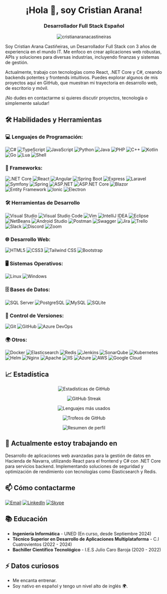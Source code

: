 # <h1 align="center">¡Hola 👋, soy Cristian Arana!</h1>
<h3 align="center">Desarrollador Full Stack Español</h3>

<p align="center">
  <img src="https://komarev.com/ghpvc/?username=cristiancastt&label=Visitas%20al%20perfil&color=0e75b6&style=flat" alt="cristianaranacastineiras" />
</p>

Soy Cristian Arana Castiñeiras, un Desarrollador Full Stack con 3 años de experiencia en el mundo IT. Me enfoco en crear aplicaciones web robustas, APIs y soluciones para diversas industrias, incluyendo finanzas y sistemas de gestión.

Actualmente, trabajo con tecnologías como React, .NET Core y C#, creando backends potentes y frontends intuitivos. Puedes explorar algunos de mis proyectos aquí en GitHub, que muestran mi trayectoria en desarrollo web, de escritorio y móvil.

¡No dudes en contactarme si quieres discutir proyectos, tecnología o simplemente saludar!

## 🛠️ Habilidades y Herramientas

### 💻 Lenguajes de Programación:
![C#](https://img.shields.io/badge/-C%23-239120?style=flat-square&logo=c-sharp&logoColor=white)
![TypeScript](https://img.shields.io/badge/-TypeScript-3178C6?style=flat-square&logo=typescript&logoColor=white)
![JavaScript](https://img.shields.io/badge/-JavaScript-F7DF1E?style=flat-square&logo=javascript&logoColor=black)
![Python](https://img.shields.io/badge/-Python-3776AB?style=flat-square&logo=python&logoColor=white)
![Java](https://img.shields.io/badge/-Java-007396?style=flat-square&logo=java&logoColor=white)
![PHP](https://img.shields.io/badge/-PHP-777BB4?style=flat-square&logo=php&logoColor=white)
![C++](https://img.shields.io/badge/-C++-00599C?style=flat-square&logo=c%2B%2B&logoColor=white)
![Kotlin](https://img.shields.io/badge/-Kotlin-0095D5?style=flat-square&logo=kotlin&logoColor=white)
![Go](https://img.shields.io/badge/-Go-00ADD8?style=flat-square&logo=go&logoColor=white)
![Lua](https://img.shields.io/badge/-Lua-2C2D72?style=flat-square&logo=lua&logoColor=white)
![Shell](https://img.shields.io/badge/-Shell-5391FE?style=flat-square&logo=gnu-bash&logoColor=white)



### 🚀 Frameworks:
![.NET Core](https://img.shields.io/badge/-.NET%20Core-512BD4?style=flat-square&logo=.net&logoColor=white)
![React](https://img.shields.io/badge/-React-61DAFB?style=flat-square&logo=react&logoColor=black)
![Angular](https://img.shields.io/badge/-Angular-DD0031?style=flat-square&logo=angular&logoColor=white)
![Spring Boot](https://img.shields.io/badge/-Spring%20Boot-6DB33F?style=flat-square&logo=spring-boot&logoColor=white)
![Express](https://img.shields.io/badge/-Express-000000?style=flat-square&logo=express&logoColor=white)
![Laravel](https://img.shields.io/badge/-Laravel-FF2D20?style=flat-square&logo=laravel&logoColor=white)
![Symfony](https://img.shields.io/badge/-Symfony-000000?style=flat-square&logo=symfony&logoColor=white)
![Spring](https://img.shields.io/badge/-Spring-6DB33F?style=flat-square&logo=spring&logoColor=white)
![ASP.NET](https://img.shields.io/badge/-ASP.NET-512BD4?style=flat-square&logo=.net&logoColor=white)
![ASP.NET Core](https://img.shields.io/badge/-ASP.NET%20Core-512BD4?style=flat-square&logo=.net&logoColor=white)
![Blazor](https://img.shields.io/badge/-Blazor-512BD4?style=flat-square&logo=.net&logoColor=white)
![Entity Framework](https://img.shields.io/badge/-Entity%20Framework-512BD4?style=flat-square&logo=.net&logoColor=white)
![Ionic](https://img.shields.io/badge/-Ionic-3880FF?style=flat-square&logo=ionic&logoColor=white)
![Electron](https://img.shields.io/badge/-Electron-47848F?style=flat-square&logo=electron&logoColor=white)

### 🛠️ Herramientas de Desarrollo
![Visual Studio](https://img.shields.io/badge/-Visual%20Studio-5C2D91?style=flat-square&logo=visual-studio&logoColor=white)
![Visual Studio Code](https://img.shields.io/badge/-Visual%20Studio%20Code-007ACC?style=flat-square&logo=visual-studio-code&logoColor=white)
![Vim](https://img.shields.io/badge/-Vim-019733?style=flat-square&logo=vim&logoColor=white)
![IntelliJ IDEA](https://img.shields.io/badge/-IntelliJ%20IDEA-000000?style=flat-square&logo=intellij-idea&logoColor=white)
![Eclipse](https://img.shields.io/badge/-Eclipse-2C2255?style=flat-square&logo=eclipse&logoColor=white)
![NetBeans](https://img.shields.io/badge/-NetBeans-1B6AC6?style=flat-square&logo=apache-netbeans-ide&logoColor=white)
![Android Studio](https://img.shields.io/badge/-Android%20Studio-3DDC84?style=flat-square&logo=android-studio&logoColor=white)
![Postman](https://img.shields.io/badge/-Postman-FF6C37?style=flat-square&logo=postman&logoColor=white)
![Swagger](https://img.shields.io/badge/-Swagger-85EA2D?style=flat-square&logo=swagger&logoColor=black)
![Jira](https://img.shields.io/badge/-Jira-0052CC?style=flat-square&logo=jira&logoColor=white)
![Trello](https://img.shields.io/badge/-Trello-0079BF?style=flat-square&logo=trello&logoColor=white)
![Slack](https://img.shields.io/badge/-Slack-4A154B?style=flat-square&logo=slack&logoColor=white)
![Discord](https://img.shields.io/badge/-Discord-5865F2?style=flat-square&logo=discord&logoColor=white)
![Zoom](https://img.shields.io/badge/-Zoom-2D8CFF?style=flat-square&logo=zoom&logoColor=white)


### 🌐 Desarrollo Web:
![HTML5](https://img.shields.io/badge/-HTML5-E34F26?style=flat-square&logo=html5&logoColor=white)
![CSS3](https://img.shields.io/badge/-CSS3-1572B6?style=flat-square&logo=css3&logoColor=white)
![Tailwind CSS](https://img.shields.io/badge/-Tailwind%20CSS-38B2AC?style=flat-square&logo=tailwind-css&logoColor=white)
![Bootstrap](https://img.shields.io/badge/-Bootstrap-7952B3?style=flat-square&logo=bootstrap&logoColor=white)

### 🖥️ Sistemas Operativos:
![Linux](https://img.shields.io/badge/-Linux-FCC624?style=flat-square&logo=linux&logoColor=black)
![Windows](https://img.shields.io/badge/-Windows-0078D6?style=flat-square&logo=windows&logoColor=white)

### 🗄️ Bases de Datos:
![SQL Server](https://img.shields.io/badge/-SQL%20Server-CC2927?style=flat-square&logo=microsoft-sql-server&logoColor=white)
![PostgreSQL](https://img.shields.io/badge/-PostgreSQL-336791?style=flat-square&logo=postgresql&logoColor=white)
![MySQL](https://img.shields.io/badge/-MySQL-4479A1?style=flat-square&logo=mysql&logoColor=white)
![SQLite](https://img.shields.io/badge/-SQLite-003B57?style=flat-square&logo=sqlite&logoColor=white)

### 🧰 Control de Versiones:
![Git](https://img.shields.io/badge/-Git-F05032?style=flat-square&logo=git&logoColor=white)
![GitHub](https://img.shields.io/badge/-GitHub-181717?style=flat-square&logo=github&logoColor=white)
![Azure DevOps](https://img.shields.io/badge/-Azure%20DevOps-0078D7?style=flat-square&logo=azure-devops&logoColor=white)


### 🌍 Otros:
![Docker](https://img.shields.io/badge/-Docker-2496ED?style=flat-square&logo=docker&logoColor=white)
![Elasticsearch](https://img.shields.io/badge/-Elasticsearch-005571?style=flat-square&logo=elasticsearch&logoColor=white)
![Redis](https://img.shields.io/badge/-Redis-DC382D?style=flat-square&logo=redis&logoColor=white)
![Jenkins](https://img.shields.io/badge/-Jenkins-D24939?style=flat-square&logo=jenkins&logoColor=white)
![SonarQube](https://img.shields.io/badge/-SonarQube-4E9BCD?style=flat-square&logo=sonarqube&logoColor=white)
![Kubernetes](https://img.shields.io/badge/-Kubernetes-326CE5?style=flat-square&logo=kubernetes&logoColor=white)
![Helm](https://img.shields.io/badge/-Helm-277A9F?style=flat-square&logo=helm&logoColor=white)
![Nginx](https://img.shields.io/badge/-Nginx-269539?style=flat-square&logo=nginx&logoColor=white)
![Apache](https://img.shields.io/badge/-Apache-D22128?style=flat-square&logo=apache&logoColor=white)
![IIS](https://img.shields.io/badge/-IIS-5A10A1?style=flat-square&logo=microsoft&logoColor=white)
![Azure](https://img.shields.io/badge/-Azure-0089D6?style=flat-square&logo=microsoft-azure&logoColor=white)
![AWS](https://img.shields.io/badge/-AWS-232F3E?style=flat-square&logo=amazon-aws&logoColor=white)
![Google Cloud](https://img.shields.io/badge/-Google%20Cloud-4285F4?style=flat-square&logo=google-cloud&logoColor=white)


## 📈 Estadística


<div align="center">

  ![Estadísticas de GitHub](https://github-readme-stats.vercel.app/api?username=cristiancastt&show_icons=true&theme=dark)

  ![GitHub Streak](https://github-readme-streak-stats.herokuapp.com/?user=cristiancastt&theme=dark)

  ![Lenguajes más usados](https://github-readme-stats.vercel.app/api/top-langs/?username=cristiancastt&layout=compact&theme=dark)

  ![Trofeos de GitHub](https://github-profile-trophy.vercel.app/?username=cristiancastt&theme=dark&column=3&row=2)

  ![Resumen de perfil](https://github-profile-summary-cards.vercel.app/api/cards/profile-details?username=cristiancastt&theme=dark)

</div>


## 🌱 Actualmente estoy trabajando en
Desarrollo de aplicaciones web avanzadas para la gestión de datos en Hacienda de Navarra, utilizando React para el frontend y C# con .NET Core para servicios backend. Implementando soluciones de seguridad y optimización de rendimiento con tecnologías como Elasticsearch y Redis.

## 📫 Cómo contactarme
<div align="left">
  <a href="mailto:cristianaranacastineiras@gmail.com" target="blank"><img src="https://img.shields.io/badge/-Email-D14836?style=flat-square&logo=gmail&logoColor=white" alt="Email"/></a>
  <a href="https://www.linkedin.com/in/cristian-arana-casti%C3%B1eiras-758278239/" target="_blank"><img src="https://img.shields.io/badge/-LinkedIn-0077B5?style=flat-square&logo=linkedin&logoColor=white" alt="LinkedIn"/></a>
<a href="https://join.skype.com/invite/NWIVcbfmhQBd"><img src="https://img.shields.io/badge/-Skype-00AFF0?style=flat-square&logo=messenger&logoColor=white" alt="Skype"/></a>
</div>

## 📚 Educación
- **Ingeniería Informática** - UNED (En curso, desde Septiembre 2024)
- **Técnico Superior en Desarrollo de Aplicaciones Multiplataforma** - C.I Cuatrovientos (2022 - 2024)
- **Bachiller Científico Tecnológico** - I.E.S Julio Caro Baroja (2020 - 2022)

## ⚡ Datos curiosos
- Me encanta entrenar.
- Soy nativo en español y tengo un nivel alto de inglés 🌍.
